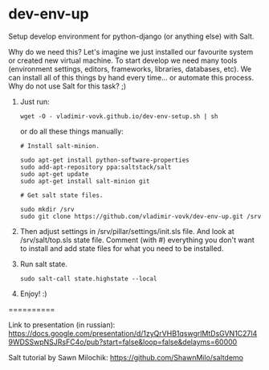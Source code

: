 dev-env-up
==========

Setup develop environment for python-django (or anything else) with Salt.

Why do we need this? Let's imagine we just installed our favourite system or
created new virtual machine. To start develop we need many tools (environment
settings, editors, frameworks, libraries, databases, etc).
We can install all of this things by hand every time... or automate this process.
Why do not use Salt for this task? ;)

1. Just run:

   ```
   wget -O - vladimir-vovk.github.io/dev-env-setup.sh | sh
   ```

   or do all these things manually:

   ```
   # Install salt-minion.

   sudo apt-get install python-software-properties
   sudo add-apt-repository ppa:saltstack/salt
   sudo apt-get update
   sudo apt-get install salt-minion git

   # Get salt state files.

   sudo mkdir /srv
   sudo git clone https://github.com/vladimir-vovk/dev-env-up.git /srv
   ```

2. Then adjust settings in /srv/pillar/settings/init.sls file. And look at
   /srv/salt/top.sls state file. Comment (with #) everything you don't want to
   install and add state files for what you need to be installed.

3. Run salt state.
   ```
   sudo salt-call state.highstate --local
   ```

4. Enjoy! :)

==========

Link to presentation (in russian): 
https://docs.google.com/presentation/d/1zyQrVHB1qswgrlMtDsGVN1C27l49WDSSwpNSJRsFC4o/pub?start=false&loop=false&delayms=60000

Salt tutorial by Sawn Milochik: 
https://github.com/ShawnMilo/saltdemo

